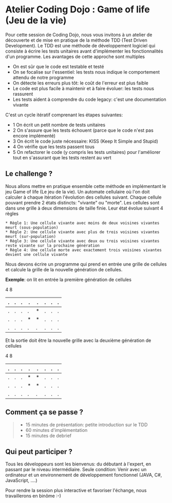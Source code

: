 # Atelier Coding Dojo : Game of life (Jeu de la vie)

Pour cette session de Coding Dojo, nous vous invitons à un atelier de découverte et de mise en pratique de la méthode TDD (Test Driven Development).
Le TDD est une méthode de développement logiciel qui consiste à écrire les tests unitaires avant d'implémenter les fonctionnalités d'un programme. Les avantages de cette approche sont multiples

- On est sûr que le code est testable et testé
- On se focalise sur l'essentiel: les tests nous indique le comportement attendu de notre programme
- On détecte les erreurs plus tôt: le coût de l'erreur est plus faible
- Le code est plus facile à maintenir et à faire évoluer: les tests nous rassurent
- Les tests aident à comprendre du code legacy: c'est une documentation vivante

C'est un cycle itératif comprenant les étapes suivantes:
- 1 On écrit un petit nombre de tests unitaires
- 2 On s'assure que les tests échouent (parce que le code n'est pas encore implémenté)
- 3 On écrit le code juste nécessaire: KISS (Keep It Simple and Stupid)
- 4 On vérifie que les tests passent tous
- 5 On refactorer le code (y compris les tests unitaires) pour l'améliorer tout en s'assurant que les tests restent au vert

Le challenge ?
--------------
Nous allons mettre en pratique ensemble cette méthode en implémentant le jeu Game of life (Le jeu de la vie). Un automate cellulaire où l'on doit calculer à chaque itération l'évolution des cellules suivant. Chaque cellule pouvant prendre 2 états distincts: "vivante" ou "morte". Les cellules sont dans une grille à deux dimensions de taille finie. Leur état évolue suivant 4 règles

	* Règle 1: Une cellule vivante avec moins de deux voisines vivantes meurt (sous-population)
	* Règle 2: Une cellule vivante avec plus de trois voisines vivantes meurt (sur-population)
	* Règle 3: Une cellule vivante avec deux ou trois voisines vivantes reste vivante sur la prochaine génération
	* Règle 4: Une cellule morte avec exactement trois voisines vivantes devient une cellule vivante

Nous devons écrire un programme qui prend en entrée une grille de cellules et calcule la grille de la nouvelle génération de cellules.

**Exemple**: on lit en entrée la première génération de cellules

4 8


| .  | .  | .  | .  | .  | .  | .  |.  |
|---|---|---|---|---|---|---|---|
| .  | .  | .  | .  | *  | .  | .  |.  |
| .  | .  | .  | *  | *  | .  | .  |.  |
| .  | .  | .  | .  | .  | .  | .  |.  |

Et la sortie doit être la nouvelle grille avec la deuxième génération de cellules

4 8


| .  | .  | .  | .  | .  | .  | .  |.  |
|---|---|---|---|---|---|---|---|
| .  | .  | .  | *  | *  | .  | .  |.  |
| .  | .  | .  | *  | *  | .  | .  |.  |
| .  | .  | .  | .  | .  | .  | .  |.  |


Comment ça se passe ?
---------------------
>- 15 minutes de présentation: petite introduction sur le TDD
>- 60 minutes d'implémentation
>- 15 minutes de debrief

Qui peut participer ?
---------------------
Tous les développeurs sont les bienvenus: du débutant à l'expert, en passant par le niveau intermédiaire.
Seule condition: Venir avec un ordinateur et un environnement de développement fonctionnel (JAVA, C#, JavaScript, ....)

Pour rendre la session plus interactive et favoriser l'échange, nous travaillerons en binôme :-)





